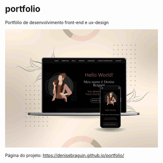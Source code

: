 # portfolio
Portfólio de desenvolvimento front-end e ux-design

![alt text](https://github.com/Denisebraguin/portfolio/blob/main/portfolioimagem.jpg)

Página do projeto: https://denisebraguin.github.io/portfolio/
